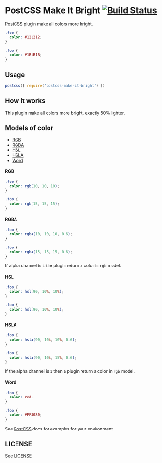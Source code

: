 # PostCSS Make It Bright [![Build Status][ci-img]][ci]

[PostCSS] plugin make all colors more bright.

[PostCSS]: https://github.com/postcss/postcss
[ci-img]:  https://travis-ci.org/janczer/postcss-make-it-bright.svg
[ci]:      https://travis-ci.org/janczer/postcss-make-it-bright

```css
.foo {
  color: #121212;
}
```

```css
.foo {
  color: #1B1B1B;
}
```

## Usage

```js
postcss([ require('postcss-make-it-bright') ])
```

## How it works

This plugin make all colors more bright, exactly 50% lighter.

## Models of color

* [RGB](#rgb)
* [RGBA](#rgba)
* [HSL](#hsl)
* [HSLA](#hsla)
* [Word](#word)

#### RGB

```css
.foo {
  color: rgb(10, 10, 10);
}
```

```css
.foo {
  color: rgb(15, 15, 15);
}
```

#### RGBA

```css
.foo {
  color: rgba(10, 10, 10, 0.6);
}
```

```css
.foo {
  color: rgba(15, 15, 15, 0.6);
}
```

If alpha channel is `1` the plugin return a color in `rgb` model.

#### HSL

```css
.foo {
  color: hsl(90, 10%, 10%);
}
```

```css
.foo {
  color: hsl(90, 10%, 10%);
}
```

#### HSLA

```css
.foo {
  color: hsla(90, 10%, 10%, 0.6);
}
```

```css
.foo {
  color: hsla(90, 10%, 15%, 0.6);
}
```

If the alpha channel is `1` then a plugin return a color in `rgb` model.

#### Word


```css
.foo {
  color: red;
}
```

```css
.foo {
  color: #FF8080;
}
```

See [PostCSS] docs for examples for your environment.

## LICENSE

See [LICENSE](LICENSE)

